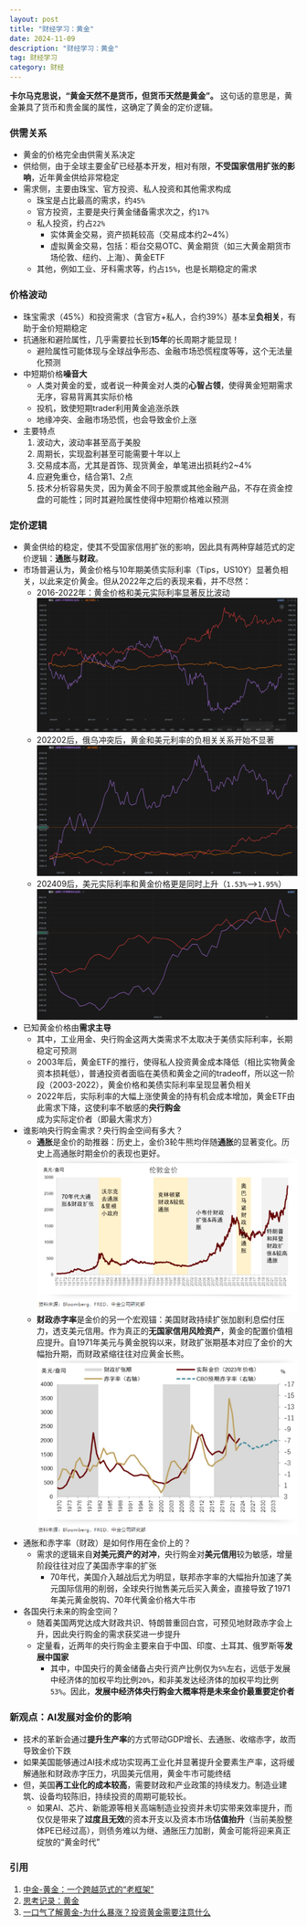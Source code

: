 ```yaml
---
layout: post
title: "财经学习：黄金"
date: 2024-11-09
description: "财经学习：黄金"
tag: 财经学习
category: 财经
---
```



**卡尔马克思说，“黄金天然不是货币，但货币天然是黄金”。**
这句话的意思是，黄金兼具了货币和贵金属的属性，这确定了黄金的定价逻辑。

### 供需关系
+ 黄金的价格完全由供需关系决定
+ 供给侧，由于全球主要金矿已经基本开发，相对有限，**不受国家信用扩张的影响**，近年黄金供给非常稳定
+ 需求侧，主要由珠宝、官方投资、私人投资和其他需求构成
    - 珠宝是占比最高的需求，约`45%`
    - 官方投资，主要是央行黄金储备需求次之，约`17%`
    - 私人投资，约占`22%`
        * 实体黄金交易，资产损耗较高（交易成本约2~4%）
        * 虚拟黄金交易，包括：柜台交易OTC、黄金期货（如三大黄金期货市场伦敦、纽约、上海）、黄金ETF
    - 其他，例如工业、牙科需求等，约占`15%`，也是长期稳定的需求


### 价格波动
+ 珠宝需求（45%）和投资需求（含官方+私人，合约39%）基本呈**负相关**，有助于金价短期稳定
+ 抗通胀和避险属性，几乎需要拉长到**15年**的长周期才能显现！
    - 避险属性可能体现与全球战争形态、金融市场恐慌程度等等，这个无法量化预测
+ 中短期价格**噪音大**
    - 人类对黄金的爱，或者说一种黄金对人类的**心智占领**，使得黄金短期需求无序，容易背离其实际价格
    - 投机，致使短期trader利用黄金追涨杀跌
    - 地缘冲突、金融市场恐慌，也会导致金价上涨
+ 主要特点
    1. 波动大，波动率甚至高于美股
    2. 周期长，实现盈利甚至可能需要十年以上
    3. 交易成本高，尤其是首饰、现货黄金，单笔进出损耗约2~4%
    4. 应避免重仓，结合第1、2点
    5. 技术分析容易失灵，因为黄金不同于股票或其他金融产品，不存在资金控盘的可能性；同时其避险属性使得中短期价格难以预测


### 定价逻辑
+ 黄金供给的稳定，使其不受国家信用扩张的影响，因此具有两种穿越范式的定价逻辑：**通胀**与**财政**。
+ 市场普遍认为，黄金价格与10年期美债实际利率（Tips，US10Y）显著负相关，以此来定价黄金。但从2022年之后的表现来看，并不尽然：
    - 2016-2022年：黄金价格和美元实际利率显著反比波动
    ![2016-2022黄金周K线](/images/posts/2024/11/1109_finance_note_2016_2022_gold.png)
    - 202202后，俄乌冲突后，黄金和美元利率的负相关关系开始不显著
    ![2022后黄金周K线](/images/posts/2024/11/1109_finance_note_after_2022_gold.png)
    - 202409后，美元实际利率和黄金价格更是同时上升（`1.53%`-->`1.95%`）
    ![202409黄金日K线](/images/posts/2024/11/1109_finance_note_after_202409_gold.png)
+ 已知黄金价格由**需求主导**
    - 其中，工业用金、央行购金这两大类需求不太取决于美债实际利率，长期稳定可预测
    - 2003年后，黄金ETF的推行，使得私人投资黄金成本降低（相比实物黄金资本损耗低），普通投资者面临在美债和黄金之间的tradeoff，所以这一阶段（2003-2022），黄金价格和美债实际利率呈现显著负相关
    - 2022年后，实际利率的大幅上涨使黄金的持有机会成本增加，黄金ETF由此需求下降，这使利率不敏感的**央行购金**成为实际定价者（即最大需求方）
+ 谁影响央行购金需求？央行购金空间有多大？
    - **通胀**是金价的助推器：历史上，金价3轮牛熊均伴随**通胀**的显著变化。历史上高通胀时期金价的表现也更好。
    ![金价与通胀的显著变化](/images/posts/2024/11/1109_finance_gold_price_inflation_trend.png)
    - **财政赤字率**是金价的另一个宏观锚：美国财政持续扩张加剧利息偿付压力，透支美元信用。作为真正的**无国家信用风险资产**，黄金的配置价值相应提升。自1971年美元与黄金脱钩以来，财政扩张期基本对应了金价的大幅抬升期，而财政紧缩往往对应黄金长熊。
    ![金价与赤字率的显著变化](/images/posts/2024/11/1109_finance_gold_price_deficit_trend.png)
+ 通胀和赤字率（财政）是如何作用在金价上的？
    - 需求的逻辑来自**对美元资产的对冲**，央行购金对**美元信用**较为敏感，增量阶段往往对应了美国赤字率的扩张
        * 70年代，美国介入越战后尤为明显，联邦赤字率的大幅抬升加速了美元国际信用的削弱，全球央行抛售美元后买入黄金，直接导致了1971年美元黄金脱钩、70年代黄金价格大牛市
+ 各国央行未来的购金空间？
    - 随着美国两党达成大财政共识、特朗普重回白宫，可预见地财政赤字会上升，因此央行购金的需求获奖进一步提升
    - 定量看，近两年的央行购金主要来自于中国、印度、土耳其、俄罗斯等**发展中国家**
        * 其中，中国央行的黄金储备占央行资产比例仅为`5%`左右，远低于发展中经济体的加权平均比例`20%`，和非美发达经济体的加权平均比例`53%`。因此，**发展中经济体央行购金大概率将是未来金价最重要定价者**

### 新观点：AI发展对金价的影响
+ 技术的革新会通过**提升生产率**的方式带动GDP增长、去通胀、收缩赤字，故而导致金价下跌
+ 如果美国能够通过AI技术成功实现再工业化并显著提升全要素生产率，这将缓解通胀和财政赤字压力，巩固美元信用，黄金牛市可能终结
+ 但，美国**再工业化的成本较高**，需要财政和产业政策的持续发力。制造业建筑、设备均较陈旧，持续投资的周期可能较长。
    - 如果AI、芯片、新能源等相关高端制造业投资并未切实带来效率提升，而仅仅是带来了**过度且无效**的资本开支以及资本市场**估值抬升**（当前美股整体PE已经过高），则债务难以为继、通胀压力加剧，黄金可能将迎来真正绽放的“黄金时代”


### 引用
1. [中金-黄金：一个跨越范式的“老框架”](https://mp.weixin.qq.com/s/SIl_-SwY0A2FSbmTIt5s_w)
2. [思考记录：黄金](https://mp.weixin.qq.com/s/puc5eC5FBM1eoGRnDJpDJA)
3. [一口气了解黄金-为什么暴涨？投资黄金需要注意什么](https://www.bilibili.com/video/BV19r421u7af/?spm_id_from=333.999.0.0&vd_source=e5b1519a4f89036140ba4303ba0e766d)